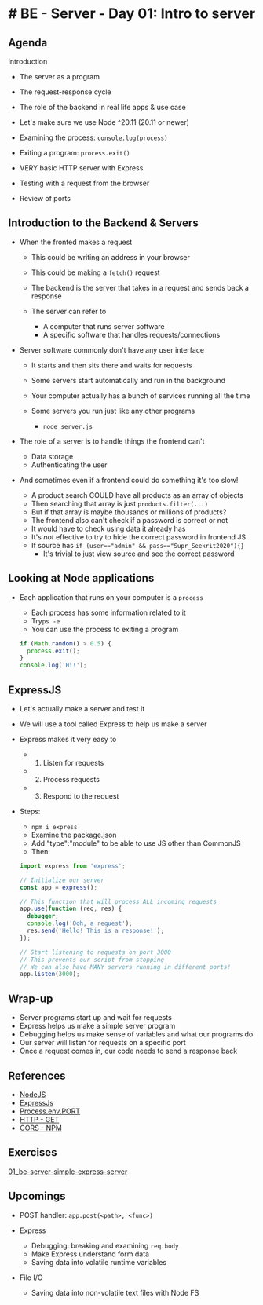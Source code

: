 # # BE - Server - Day 01: Intro to server



## Agenda

Introduction

- The server as a program
- The request-response cycle
- The role of the backend in real life apps & use case
- Let's make sure we use Node ^20.11 (20.11 or newer)
- Examining the process: `console.log(process)`
- Exiting a program: `process.exit()`

- VERY basic HTTP server with Express
- Testing with a request from the browser
- Review of ports

## Introduction to the Backend & Servers

- When the fronted makes a request

  - This could be writing an address in your browser
  - This could be making a `fetch()` request

  - The backend is the server that takes in a request and sends back a response
  - The server can refer to
    - A computer that runs server software
    - A specific software that handles requests/connections

- Server software commonly don't have any user interface

  - It starts and then sits there and waits for requests

  - Some servers start automatically and run in the background
  - Your computer actually has a bunch of services running all the time
  - Some servers you run just like any other programs
    - `node server.js`

- The role of a server is to handle things the frontend can't

  - Data storage
  - Authenticating the user

- And sometimes even if a frontend could do something it's too slow!
  - A product search COULD have all products as an array of objects
  - Then searching that array is just `products.filter(...)`
  - But if that array is maybe thousands or millions of products?
  - The frontend also can't check if a password is correct or not
  - It would have to check using data it already has
  - It's _not_ effective to try to hide the correct password in frontend JS
  - If source has `if (user=="admin" && pass=="Supr_Seekrit2020"){}`
    - It's trivial to just view source and see the correct password

## Looking at Node applications

- Each application that runs on your computer is a `process`

  - Each process has some information related to it
  - Try`ps -e`
  - You can use the process to exiting a program

  ```js
  if (Math.random() > 0.5) {
    process.exit();
  }
  console.log('Hi!');
  ```

## ExpressJS

- Let's actually make a server and test it
- We will use a tool called Express to help us make a server
- Express makes it very easy to

  - 1. Listen for requests
  - 2. Process requests
  - 3. Respond to the request

- Steps:

  - `npm i express`
  - Examine the package.json
  - Add "type":"module" to be able to use JS other than CommonJS
  - Then:     

  ```js
  import express from 'express';

  // Initialize our server
  const app = express();

  // This function that will process ALL incoming requests
  app.use(function (req, res) {
    debugger;
    console.log('Ooh, a request');
    res.send('Hello! This is a response!');
  });

  // Start listening to requests on port 3000
  // This prevents our script from stopping
  // We can also have MANY servers running in different ports!
  app.listen(3000);
  ```

## Wrap-up

- Server programs start up and wait for requests
- Express helps us make a simple server program
- Debugging helps us make sense of variables and what our programs do
- Our server will listen for requests on a specific port
- Once a request comes in, our code needs to send a response back

## References

- [NodeJS](https://nodejs.org/en)
- [ExpressJs](https://expressjs.com/)
- [Process.env.PORT](https://developerport.medium.com/understanding-process-env-port-in-node-js-e09aef80384c)
- [HTTP - GET](https://reqbin.com/Article/HttpGet)
- [CORS - NPM](https://www.npmjs.com/package/cors)

## Exercises

[01_be-server-simple-express-server](https://classroom.github.com/a/-Fhbqm6o)

## Upcomings

- POST handler: `app.post(<path>, <func>)`

- Express
  - Debugging: breaking and examining `req.body`
  - Make Express understand form data
  - Saving data into volatile runtime variables

- File I/O
  - Saving data into non-volatile text files with Node FS
    